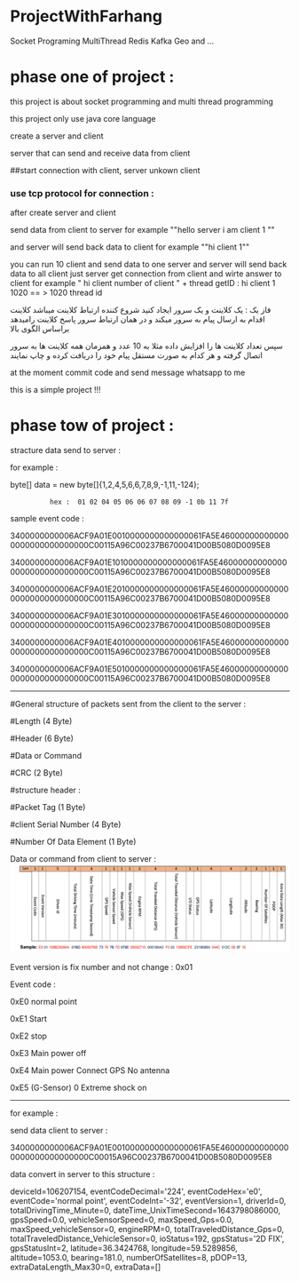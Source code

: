 # ProjectWithFarhang
Socket Programing MultiThread  Redis Kafka Geo and ...

# phase one of project : 

this project is about socket programming and multi thread programming

this project only use java core language

create a server and client

server that can send and receive data from client

##start connection with client, server unkown client

### use tcp protocol for connection : 

after create server and client

send data from client to server for example ""hello server i am client 1 ""

and server will send back data to client for example ""hi client 1""

you can run 10 client  and send data to one server and server will send back data to all client
just server get connection from client and wirte answer to client for example " hi client number of client " + thread getID : hi client 1 1020   == > 1020 thread id

فاز یک  : یک کلاینت و یک سرور  ایجاد کنید  شروع کننده ارتباط کلاینت میباشد کلاینت اقدام به ارسال پیام به سرور  میکند و در همان ارتباط سرور پاسخ کلاینت رامیدهد براساس الگوی بالا

سپس  تعداد کلاینت ها را افزایش داده مثلا به 10 عدد و همزمان همه کلاینت ها به سرور اتصال گرفته و هر کدام به صورت مستقل پیام خود را دریافت کرده و چاپ نمایند

at the moment commit code and send message whatsapp to me


this is a simple project !!!


# phase tow of project : 

stracture data send to server  :

for example :

byte[] data = new byte[]{1,2,4,5,6,6,7,8,9,-1,11,-124};

              hex :  01 02 04 05 06 06 07 08 09 -1 0b 11 7f


sample event code  : 

3400000000006ACF9A01E0010000000000000061FA5E460000000000000000000000000000C00115A96C00237B6700041D00B5080D0095E8

3400000000006ACF9A01E1010000000000000061FA5E460000000000000000000000000000C00115A96C00237B6700041D00B5080D0095E8

3400000000006ACF9A01E2010000000000000061FA5E460000000000000000000000000000C00115A96C00237B6700041D00B5080D0095E8

3400000000006ACF9A01E3010000000000000061FA5E460000000000000000000000000000C00115A96C00237B6700041D00B5080D0095E8

3400000000006ACF9A01E4010000000000000061FA5E460000000000000000000000000000C00115A96C00237B6700041D00B5080D0095E8

3400000000006ACF9A01E5010000000000000061FA5E460000000000000000000000000000C00115A96C00237B6700041D00B5080D0095E8

************************************************************************************************************************
#General structure of packets sent from the client to the server :

#Length (4 Byte)

#Header (6 Byte)

#Data or Command 

#CRC (2 Byte)

#structure header : 

#Packet Tag (1 Byte) 

#client Serial Number (4 Byte) 

#Number Of Data Element (1 Byte)

Data or command from client to server :
![alt text](https://github.com/MfDevNet/ProjectWithFarhang/blob/master/Screen%20Shot%202022-02-15%20at%209.39.44%20PM.png?raw=true)

Event version is fix number  and not change : 0x01 

Event code : 

0xE0 normal point

0xE1 Start

0xE2 stop 

0xE3 Main power off 

0xE4 Main power Connect GPS No antenna 

0xE5 (G-Sensor) 0 Extreme shock on 

************************************************************************************************************************


for example :

send data client to server : 

3400000000006ACF9A01E0010000000000000061FA5E460000000000000000000000000000C00015A96C00237B6700041D00B5080D0095E8

data convert in server to this structure :

deviceId=106207154, eventCodeDecimal='224', eventCodeHex='e0', eventCode='normal point', eventCodeInt='-32', eventVersion=1, driverId=0, totalDrivingTime_Minute=0, dateTime_UnixTimeSecond=1643798086000, gpsSpeed=0.0, vehicleSensorSpeed=0, maxSpeed_Gps=0.0, maxSpeed_vehicleSensor=0, engineRPM=0, totalTraveledDistance_Gps=0, totalTraveledDistance_VehicleSensor=0, ioStatus=192, gpsStatus='2D FIX', gpsStatusInt=2, latitude=36.3424768, longitude=59.5289856, altitude=1053.0, bearing=181.0, numberOfSatellites=8, pDOP=13, extraDataLength_Max30=0, extraData=[]




